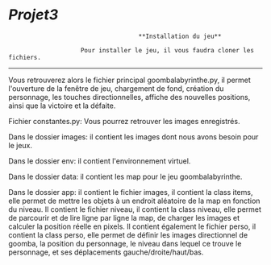 # *Projet3*

                                        **Installation du jeu** 

                        Pour installer le jeu, il vous faudra cloner les fichiers. 

_____________________________________________________________________________________

Vous retrouverez alors le fichier principal goombalabyrinthe.py, il permet l'ouverture de la fenêtre de jeu, chargement de fond, création du personnage,  les touches directionnelles,  affiche des nouvelles positions, ainsi que la victoire et la défaite.

Fichier constantes.py: Vous pourrez retrouver les images enregistrés.

Dans le dossier images: il contient les images dont nous avons besoin pour le jeux.

Dans le dossier env: il contient l'environnement virtuel.

Dans le dossier data: il contient les map pour le jeu goombalabyrinthe.

Dans le dossier app: il contient le fichier images, il contient la class items, elle permet de mettre les objets à un endroit aléatoire de la map en fonction du niveau.
Il contient le fichier niveau, il contient la class niveau, elle permet de parcourir et de lire ligne par ligne la map, de charger les images et calculer la position réelle en pixels.
Il contient également le fichier perso, il contient la class perso, elle permet de définir les images directionnel de goomba, la position du personnage, le niveau dans lequel ce trouve le personnage, et ses déplacements gauche/droite/haut/bas.